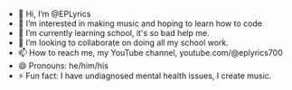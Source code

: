 - 👋 Hi, I’m @EPLyrics
- 👀 I’m interested in making music and hoping to learn how to code
- 🌱 I’m currently learning school, it's so bad help me.
- 💞️ I’m looking to collaborate on doing all my school work.
- 📫 How to reach me, my YouTube channel, youtube.com/@eplyrics700
- 😄 Pronouns: he/him/his
- ⚡ Fun fact: I have undiagnosed mental health issues, I create music.

<!---
EPLyrics/EPLyrics is a ✨ special ✨ repository because its `README.md` (this file) appears on your GitHub profile.
You can click the Preview link to take a look at your changes.
--->
